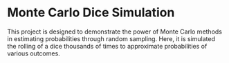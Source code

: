 # Monte Carlo Dice Simulation

This project is designed to demonstrate the power of Monte Carlo methods in estimating probabilities through random sampling. Here, it is simulated the rolling of a dice thousands of times to approximate probabilities of various outcomes. 
